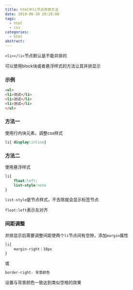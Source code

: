 ```yaml
---
title: html中li节点并排方法
date: 2019-06-30 20:28:08
tags:
  - html
  - css
categories:
  - html
abstract:
---
```


`<li></li>`节点默认是不能并排的

可以使用block块或者悬浮样式的方法让其并排显示

<!--more-->

### 示例

```html
<ul> 
<li>测试</li> 
<li>测试</li> 
<li>测试</li> 
</ul> 
```



### 方法一

使用行内块元素，调整css样式

```css
li{ display:inline}
```

### 方法二

使用悬浮样式

```css
li{ 
    float:left; 
    list-style:none
}
```

`list-style`是节点样式，不去除就会显示标签节点

`float:left`表示左对齐

### 间距调整

并排显示后需要调整间距使两个`li`节点间有空隙，添加`margin`属性

```css
li{
    margin-right：10px
}
```

或

```css
border-right: 背景颜色
```

设置与背景颜色一致达到类似空格的效果